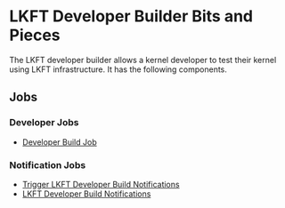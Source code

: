 # LKFT Developer Builder Bits and Pieces

The LKFT developer builder allows a kernel developer to test their kernel using
LKFT infrastructure. It has the following components.

## Jobs

### Developer Jobs
- [Developer Build
  Job](https://ci.linaro.org/job/openembedded-lkft-linux-developer/)

### Notification Jobs
- [Trigger LKFT Developer Build
  Notifications](https://ci.linaro.org/job/trigger-lkft-notify-developer)
- [LKFT Developer Build
  Notifications](https://ci.linaro.org/job/lkft-notify-developer)
